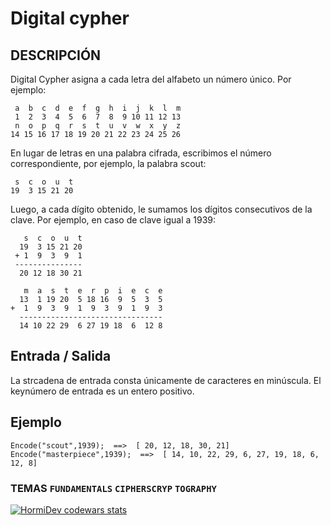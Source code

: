 # Digital cypher

## DESCRIPCIÓN
Digital Cypher asigna a cada letra del alfabeto un número único. Por ejemplo:
```
 a  b  c  d  e  f  g  h  i  j  k  l  m
 1  2  3  4  5  6  7  8  9 10 11 12 13
 n  o  p  q  r  s  t  u  v  w  x  y  z
14 15 16 17 18 19 20 21 22 23 24 25 26
```
En lugar de letras en una palabra cifrada, escribimos el número correspondiente, por ejemplo, la palabra scout:
```
 s  c  o  u  t
19  3 15 21 20
```
Luego, a cada dígito obtenido, le sumamos los dígitos consecutivos de la clave. Por ejemplo, en caso de clave igual a 1939:
```
   s  c  o  u  t
  19  3 15 21 20
 + 1  9  3  9  1
 ---------------
  20 12 18 30 21
  
   m  a  s  t  e  r  p  i  e  c  e
  13  1 19 20  5 18 16  9  5  3  5
+  1  9  3  9  1  9  3  9  1  9  3
  --------------------------------
  14 10 22 29  6 27 19 18  6  12 8
```
## Entrada / Salida
La strcadena de entrada consta únicamente de caracteres en minúscula.
El keynúmero de entrada es un entero positivo.

## Ejemplo
```
Encode("scout",1939);  ==>  [ 20, 12, 18, 30, 21]
Encode("masterpiece",1939);  ==>  [ 14, 10, 22, 29, 6, 27, 19, 18, 6, 12, 8]
```
### TEMAS `FUNDAMENTALS` `CIPHERSCRYP` `TOGRAPHY`

<a href="https://www.codewars.com/users/HormiDev"><img src="https://www.codewars.com/users/HormiDev/badges/micro" alt="HormiDev codewars stats"></a>
